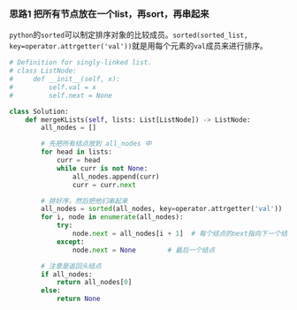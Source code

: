 ### 思路1 把所有节点放在一个list，再sort，再串起来

`python`的`sorted`可以制定排序对象的比较成员。`sorted(sorted_list, key=operator.attrgetter('val'))`就是用每个元素的`val`成员来进行排序。

```python
# Definition for singly-linked list.
# class ListNode:
#     def __init__(self, x):
#         self.val = x
#         self.next = None

class Solution:
    def mergeKLists(self, lists: List[ListNode]) -> ListNode:
        all_nodes = []

        # 先把所有结点放到 all_nodes 中
        for head in lists:
            curr = head
            while curr is not None:
                all_nodes.append(curr)
                curr = curr.next

        # 排好序，然后把他们串起来
        all_nodes = sorted(all_nodes, key=operator.attrgetter('val'))
        for i, node in enumerate(all_nodes):
            try:
                node.next = all_nodes[i + 1]  # 每个结点的next指向下一个结点
            except:
                node.next = None        # 最后一个结点

        # 注意是返回头结点
        if all_nodes:
            return all_nodes[0]
        else:
            return None
```